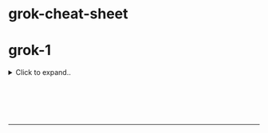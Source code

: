 # grok-cheat-sheet



# grok-1


<details><summary>Click to expand..</summary>


# Ollama

## grok 1 - 316b (Q1_K)
```shell
ollama run jmorgan/grok
```
- Needs 94GB RAM






<br><br>
<br><br>

# GGUF
- https://huggingface.co/Arki05/Grok-1-GGUF
<details><summary>Click to expand..</summary>



# IQ3_XS
```shell
huggingface-cli download Arki05/Grok-1-GGUF --include "IQ3_XS/*" --local-dir "/home/t33n/Projects/ai/resources/models/llm/grok"
```
- Not working with ollama but should work with llama.cpp?

  
</details>







  
</details>




<br><br>
<br><br>
___
<br><br>
<br><br>
